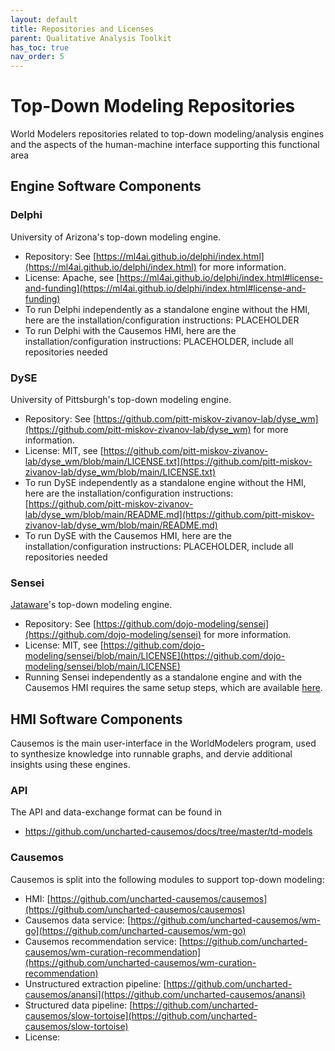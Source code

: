 ```yaml
---
layout: default
title: Repositories and Licenses
parent: Qualitative Analysis Toolkit
has_toc: true
nav_order: 5
---
```


# Top-Down Modeling Repositories
World Modelers repositories related to top-down modeling/analysis engines and the aspects of the human-machine interface supporting this functional area

## Engine Software Components

### Delphi

University of Arizona's top-down modeling engine. 
- Repository: See [https://ml4ai.github.io/delphi/index.html](https://ml4ai.github.io/delphi/index.html) for more information.
- License: Apache, see [https://ml4ai.github.io/delphi/index.html#license-and-funding](https://ml4ai.github.io/delphi/index.html#license-and-funding)
- To run Delphi independently as a standalone engine without the HMI, here are the installation/configuration instructions: PLACEHOLDER
- To run Delphi with the Causemos HMI, here are the installation/configuration instructions: PLACEHOLDER, include all repositories needed

### DySE

University of Pittsburgh's top-down modeling engine. 
- Repository: See [https://github.com/pitt-miskov-zivanov-lab/dyse_wm](https://github.com/pitt-miskov-zivanov-lab/dyse_wm) for more information.
- License: MIT, see [https://github.com/pitt-miskov-zivanov-lab/dyse_wm/blob/main/LICENSE.txt](https://github.com/pitt-miskov-zivanov-lab/dyse_wm/blob/main/LICENSE.txt)
- To run DySE independently as a standalone engine without the HMI, here are the installation/configuration instructions: [https://github.com/pitt-miskov-zivanov-lab/dyse_wm/blob/main/README.md](https://github.com/pitt-miskov-zivanov-lab/dyse_wm/blob/main/README.md)
- To run DySE with the Causemos HMI, here are the installation/configuration instructions: PLACEHOLDER, include all repositories needed

### Sensei

[Jataware](https://jataware.com/)'s top-down modeling engine. 
- Repository: See [https://github.com/dojo-modeling/sensei](https://github.com/dojo-modeling/sensei) for more information.
- License: MIT, see [https://github.com/dojo-modeling/sensei/blob/main/LICENSE](https://github.com/dojo-modeling/sensei/blob/main/LICENSE)
- Running Sensei independently as a standalone engine and with the Causemos HMI requires the same setup steps, which are available [here](https://github.com/dojo-modeling/sensei#installation-and-setup).


## HMI Software Components
Causemos is the main user-interface in the WorldModelers program, used to synthesize knowledge into runnable graphs, and dervie additional insights using these engines.


### API
The API and data-exchange format can be found in
- https://github.com/uncharted-causemos/docs/tree/master/td-models

### Causemos
Causemos is split into the following modules to support top-down modeling:
- HMI: [https://github.com/uncharted-causemos/causemos](https://github.com/uncharted-causemos/causemos)
- Causemos data service: [https://github.com/uncharted-causemos/wm-go](https://github.com/uncharted-causemos/wm-go)
- Causemos recommendation service: [https://github.com/uncharted-causemos/wm-curation-recommendation](https://github.com/uncharted-causemos/wm-curation-recommendation)
- Unstructured extraction pipeline: [https://github.com/uncharted-causemos/anansi](https://github.com/uncharted-causemos/anansi)
- Structured data pipeline: [https://github.com/uncharted-causemos/slow-tortoise](https://github.com/uncharted-causemos/slow-tortoise)
- License:
